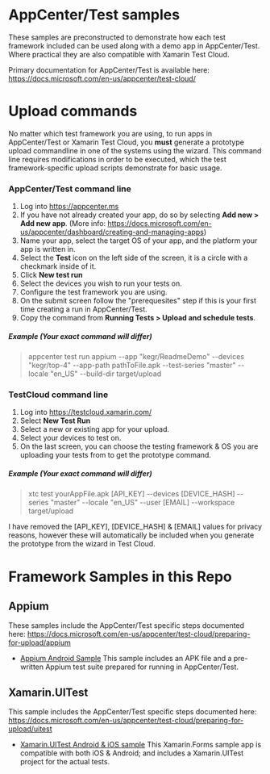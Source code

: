 # AppCenter/Test samples
These samples are preconstructed to demonstrate how each test framework included can be used along with a demo app in AppCenter/Test. Where practical they are also compatible with Xamarin Test Cloud.

Primary documentation for AppCenter/Test is available here: https://docs.microsoft.com/en-us/appcenter/test-cloud/

# Upload commands
No matter which test framework you are using, to run apps in AppCenter/Test or Xamarin Test Cloud, you **must** generate a prototype upload commandline in one of the systems using the wizard. This command line requires modifications in order to be executed, which the test framework-specific upload scripts demonstrate for basic usage. 

### AppCenter/Test command line
1. Log into https://appcenter.ms
2. If you have not already created your app, do so by selecting **Add new > Add new app**. (More info: https://docs.microsoft.com/en-us/appcenter/dashboard/creating-and-managing-apps)
3. Name your app, select the target OS of your app, and the platform your app is written in. 
4. Select the **Test** icon on the left side of the screen, it is a circle with a checkmark inside of it.
5. Click **New test run**
6. Select the devices you wish to run your tests on.
7. Configure the test framework you are using.
8. On the submit screen follow the "prerequesites" step if this is your first time creating a run in AppCenter/Test. 
9. Copy the command from **Running Tests > Upload and schedule tests**. 

##### Example (Your exact command will differ)
> appcenter test run appium --app "kegr/ReadmeDemo" --devices "kegr/top-4" --app-path pathToFile.apk  --test-series "master" --locale "en_US" --build-dir target/upload

### TestCloud command line
1. Log into https://testcloud.xamarin.com/
2. Select **New Test Run**
3. Select a new or existing app for your upload.
4. Select your devices to test on.
5. On the last screen, you can choose the testing framework & OS you are uploading your tests from to get the prototype command.

##### Example (Your exact command will differ)
> xtc test yourAppFile.apk [API_KEY] --devices [DEVICE_HASH] --series "master" --locale "en_US" --user [EMAIL] --workspace target/upload

I have removed the [API_KEY], [DEVICE_HASH] & [EMAIL] values for privacy reasons, however these will automatically be included when you generate the prototype from the wizard in Test Cloud.

# Framework Samples in this Repo
## Appium
These samples include the AppCenter/Test specific steps documented here: https://docs.microsoft.com/en-us/appcenter/test-cloud/preparing-for-upload/appium

- [Appium Android Sample](Appium/Android) This sample includes an APK file and a pre-written Appium test suite prepared for running in AppCenter/Test. 


## Xamarin.UITest
This sample includes the AppCenter/Test specific steps documented here: https://docs.microsoft.com/en-us/appcenter/test-cloud/preparing-for-upload/uitest

- [Xamarin.UITest Android & iOS sample](Xamarin.UITest/UITestDemo) This Xamarin.Forms sample app is compatible with both iOS & Android; and includes a Xamarin.UITest project for the actual tests. 


<!--
### iOS (Unfinished)
We are still working on completing an iOS sample.

## Espresso (Unfinished)
This sample includes an Android Studio solution with the root folder set to **AppCenter-Test-Samples/Espresso/Swiftnotes-solution**. It includes the AppCenter/Test specific steps documented here: https://docs.microsoft.com/en-us/appcenter/test-cloud/preparing-for-upload/espresso

## XCUITest (Unfinished)
This sample includes an XCUITest in an Xcode app set up to run in AppCenter/Test based on the steps documented here: https://docs.microsoft.com/en-us/appcenter/test-cloud/preparing-for-upload/xcuitest

-->